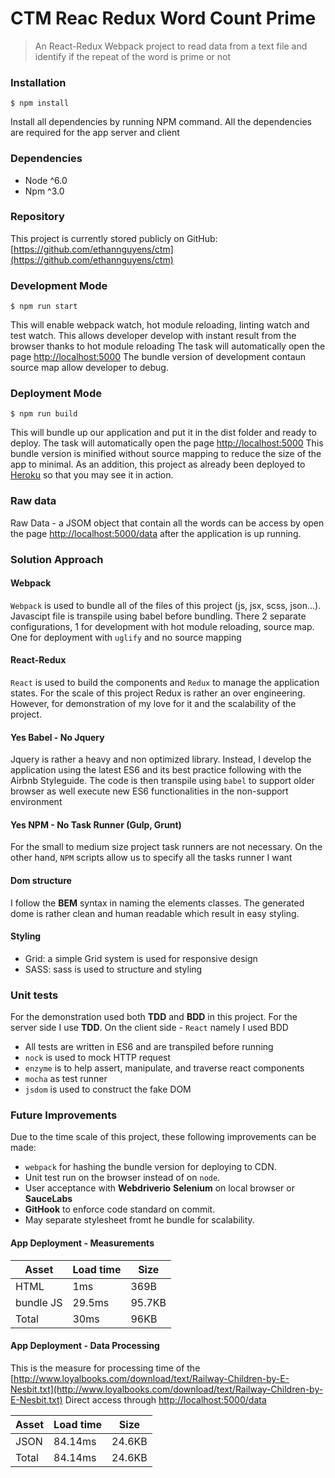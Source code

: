 # CTM Reac Redux Word Count Prime

> An React-Redux Webpack project to read data from a text file and identify if the repeat of the word is prime or not

### Installation

```
$ npm install
```

Install all dependencies by running NPM command. All the dependencies are required for the app server and client 

### Dependencies
* Node ^6.0
* Npm ^3.0

### Repository
This project is currently stored publicly on GitHub: [https://github.com/ethannguyens/ctm](https://github.com/ethannguyens/ctm)

### Development Mode
```
$ npm run start
```
This will enable webpack watch, hot module reloading, linting watch and test watch. This allows developer develop with instant result from the browser thanks to hot module reloading
The task will automatically open the page  [http://localhost:5000](http://localhost:5000)
The bundle version of development contaun source map allow developer to debug.

### Deployment Mode
```
$ npm run build
```
This will bundle up our application and put it in the dist folder and ready to deploy.
The task will automatically open the page  [http://localhost:5000](http://localhost:5000)
This bundle version is minified without source mapping to reduce the size of the app to minimal.
As an addition, this project as already been deployed to [Heroku](https://gary-stevens-ctm-test.herokuapp.com) so that you may see it in action.

### Raw data
Raw Data - a JSOM object that contain all the words can be access by open the page [http://localhost:5000/data](http://localhost:5000/data) after the application is up running.

### Solution Approach
#### Webpack
`Webpack` is used to bundle all of the files of this project (js, jsx, scss, json...). Javascipt file is transpile using babel before bundling.
There 2 separate configurations, 1 for development with hot module reloading, source map. One for deployment with `uglify` and no source mapping

#### React-Redux
`React` is used to build the components and `Redux` to manage the application states.
For the scale of this project Redux is rather an over engineering. However, for demonstration of my love for it and the scalability of the project.

#### Yes Babel - No Jquery
Jquery is rather a heavy and non optimized library. 
Instead, I develop the application using the latest ES6 and its best practice following with the Airbnb Styleguide. 
The code is then transpile using `babel` to support older browser as well execute new ES6 functionalities in the non-support environment

#### Yes NPM - No Task Runner (Gulp, Grunt)
For the small to medium size project task runners are not necessary.
On the other hand, `NPM` scripts allow us to specify all the tasks runner I want

#### Dom structure
I follow the **BEM** syntax in naming the elements classes. The generated dome is rather clean and human readable which result in easy styling.

#### Styling
 * Grid: a simple Grid system is used for responsive design
 * SASS: sass is used to structure and styling

### Unit tests
For the demonstration used both **TDD** and **BDD** in this project. For the server side I use **TDD**. On the client side - `React` namely I used BDD
  *  All tests are written in ES6 and are transpiled before running
  * `nock` is used to mock HTTP request
  * `enzyme` is to help assert, manipulate, and traverse react components
  * `mocha` as test runner
  * `jsdom` is used to construct the fake DOM

### Future Improvements
Due to the time scale of this project, these following improvements can be made:
  * `webpack` for hashing the bundle version for deploying to CDN.
  * Unit test run on the browser instead of on `node`.
  * User acceptance with **Webdriverio** **Selenium** on local browser or **SauceLabs**
  * **GitHook** to enforce code standard on commit.
  * May separate stylesheet fromt he bundle for scalability.

#### App Deployment - Measurements
| Asset        | Load time | Size  |
| ------------ |:----------|-------|
| HTML         | 1ms   	|369B  |
| bundle JS       | 29.5ms      |95.7KB  |
| Total        | 30ms     | 96KB |

#### App Deployment - Data Processing
This is the measure for processing time of the [http://www.loyalbooks.com/download/text/Railway-Children-by-E-Nesbit.txt](http://www.loyalbooks.com/download/text/Railway-Children-by-E-Nesbit.txt)
Direct access through [http://localhost:5000/data](http://localhost:5000/data)

| Asset        | Load time | Size  |
| ------------ |:----------|-------|
| JSON       | 84.14ms      |24.6KB  |
| Total        | 84.14ms     | 24.6KB |



